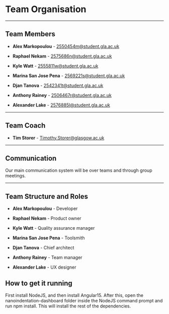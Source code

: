 # Team Organisation
___
## Team Members

- **Alex Markopoulou** -    2550454m@student.gla.ac.uk

- **Raphael Nekam** - 2575686n@student.gla.ac.uk

- **Kyle Watt** - 2555811w@student.gla.ac.uk

- **Marina San Jose Pena** - 2569221s@student.gla.ac.uk

- **Djan Tanova** - 2542341t@student.gla.ac.uk

- **Anthony Rainey** - 2506467r@student.gla.ac.uk

- **Alexander Lake** - 2576885l@student.gla.ac.uk
***
## Team Coach
- **Tim Storer** - Timothy.Storer@glasgow.ac.uk
***

## Communication
Our main communication system will be over teams and through group meetings.

***
## Team Structure and Roles

- **Alex Markopoulou** - Developer

- **Raphael Nekam** - Product owner

- **Kyle Watt** - Quality assurance manager

- **Marina San Jose Pena** - Toolsmith

- **Djan Tanova** - Chief architect

- **Anthony Rainey** - Team manager

- **Alexander Lake** - UX designer

## How to get it running
First install NodeJS, and then install Angular15. After this, open the nanoindentation-dashboard  folder inside the NodeJS command prompt and run npm install. This will install the rest of the dependencies.
